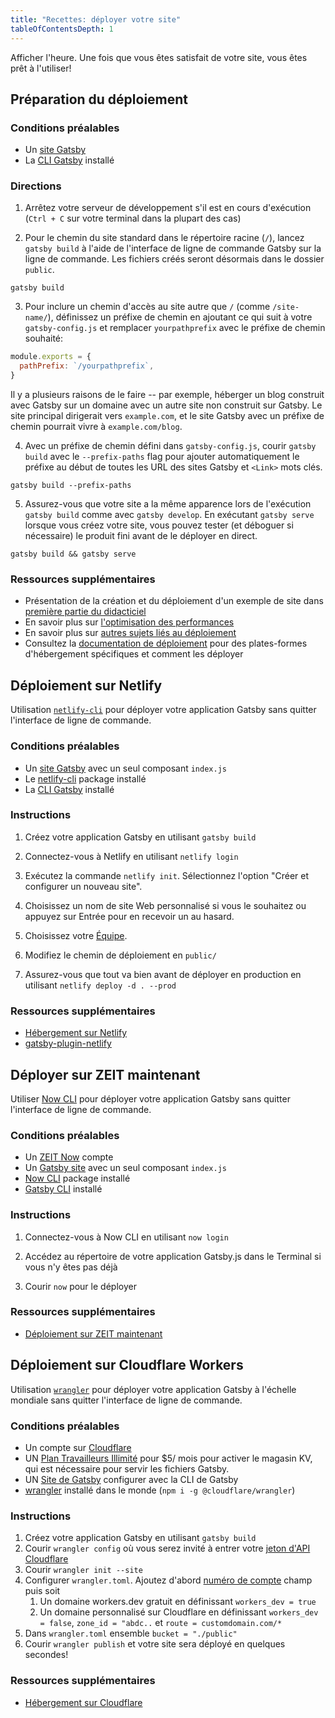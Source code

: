 ```yaml
---
title: "Recettes: déployer votre site"
tableOfContentsDepth: 1
---
```


Afficher l'heure. Une fois que vous êtes satisfait de votre site, vous êtes prêt à l'utiliser!

## Préparation du déploiement

### Conditions préalables

- Un [site Gatsby](/docs/quick-start)
- La [CLI Gatsby](/docs/gatsby-cli) installé

### Directions

1. Arrêtez votre serveur de développement s'il est en cours d'exécution (`Ctrl + C` sur votre terminal dans la plupart des cas)

2. Pour le chemin du site standard dans le répertoire racine (`/`), lancez `gatsby build` à l'aide de l'interface de ligne de commande Gatsby sur la ligne de commande. Les fichiers créés seront désormais dans le dossier `public`.

```shell
gatsby build
```

3. Pour inclure un chemin d'accès au site autre que `/` (comme `/site-name/`), définissez un préfixe de chemin en ajoutant ce qui suit à votre `gatsby-config.js` et remplacer `yourpathprefix` avec le préfixe de chemin souhaité:

```js:title=gatsby-config.js
module.exports = {
  pathPrefix: `/yourpathprefix`,
}
```

Il y a plusieurs raisons de le faire -- par exemple, héberger un blog construit avec Gatsby sur un domaine avec un autre site non construit sur Gatsby. Le site principal dirigerait vers `example.com`, et le site Gatsby avec un préfixe de chemin pourrait vivre à `example.com/blog`.

4. Avec un préfixe de chemin défini dans `gatsby-config.js`, courir `gatsby build` avec le `--prefix-paths` flag pour ajouter automatiquement le préfixe au début de toutes les URL des sites Gatsby et `<Link>` mots clés.

```shell
gatsby build --prefix-paths
```

5. Assurez-vous que votre site a la même apparence lors de l'exécution `gatsby build` comme avec `gatsby develop`. En exécutant `gatsby serve` lorsque vous créez votre site, vous pouvez tester (et déboguer si nécessaire) le produit fini avant de le déployer en direct.

```shell
gatsby build && gatsby serve
```

### Ressources supplémentaires

- Présentation de la création et du déploiement d'un exemple de site dans [première partie du didacticiel](/tutorial/part-one/#deploying-a-gatsby-site)
- En savoir plus sur [l'optimisation des performances](/docs/performance/)
- En savoir plus sur [autres sujets liés au déploiement](/docs/preparing-for-deployment/)
- Consultez la [documentation de déploiement](/docs/deploying-and-hosting/) pour des plates-formes d'hébergement spécifiques et comment les déployer

## Déploiement sur Netlify

Utilisation [`netlify-cli`](https://www.netlify.com/docs/cli/) pour déployer votre application Gatsby sans quitter l'interface de ligne de commande.

### Conditions préalables

- Un [site Gatsby](/docs/quick-start) avec un seul composant `index.js`
- Le [netlify-cli](https://www.npmjs.com/package/netlify-cli) package installé
- La [CLI Gatsby](/docs/gatsby-cli) installé

### Instructions

1. Créez votre application Gatsby en utilisant `gatsby build`

2. Connectez-vous à Netlify en utilisant `netlify login`

3. Exécutez la commande `netlify init`. Sélectionnez l'option "Créer et configurer un nouveau site".

4. Choisissez un nom de site Web personnalisé si vous le souhaitez ou appuyez sur Entrée pour en recevoir un au hasard.

5. Choisissez votre [Équipe](https://www.netlify.com/docs/teams/).

6. Modifiez le chemin de déploiement en `public/`

7. Assurez-vous que tout va bien avant de déployer en production en utilisant `netlify deploy -d . --prod`

### Ressources supplémentaires

- [Hébergement sur Netlify](/docs/hosting-on-netlify)
- [gatsby-plugin-netlify](/packages/gatsby-plugin-netlify)

## Déployer sur ZEIT maintenant

Utiliser [Now CLI](https://zeit.co/download) pour déployer votre application Gatsby sans quitter l'interface de ligne de commande.

### Conditions préalables

- Un [ZEIT Now](https://zeit.co/signup) compte
- Un [Gatsby site](/docs/quick-start) avec un seul composant `index.js`
- [Now CLI](https://zeit.co/download) package installé
- [Gatsby CLI](/docs/gatsby-cli) installé

### Instructions

1. Connectez-vous à Now CLI en utilisant `now login`

2. Accédez au répertoire de votre application Gatsby.js dans le Terminal si vous n'y êtes pas déjà

3. Courir `now` pour le déployer

### Ressources supplémentaires

- [Déploiement sur ZEIT maintenant](/docs/deploying-to-zeit-now/)

## Déploiement sur Cloudflare Workers

Utilisation [`wrangler`](https://developers.cloudflare.com/workers/tooling/wrangler/) pour déployer votre application Gatsby à l'échelle mondiale sans quitter l'interface de ligne de commande.

### Conditions préalables

- Un compte sur [Cloudflare](https://dash.cloudflare.com/sign-up)
- UN [Plan Travailleurs Illimité](https://developers.cloudflare.com/workers/about/pricing/) pour \$5/ mois pour activer le magasin KV, qui est nécessaire pour servir les fichiers Gatsby.
- UN [Site de Gatsby](/docs/quick-start) configurer avec la CLI de Gatsby
- [wrangler](https://developers.cloudflare.com/workers/tooling/wrangler/install/) installé dans le monde (`npm i -g @cloudflare/wrangler`)

### Instructions

1. Créez votre application Gatsby en utilisant `gatsby build`
2. Courir `wrangler config` où vous serez invité à entrer votre [jeton d'API Cloudflare](https://developers.cloudflare.com/workers/quickstart/#api-token)
3. Courir `wrangler init --site`
4. Configurer `wrangler.toml`. Ajoutez d'abord [numéro de compte](https://developers.cloudflare.com/workers/quickstart/#account-id-and-zone-id) champ puis soit
   1. Un domaine workers.dev gratuit en définissant `workers_dev = true`
   2. Un domaine personnalisé sur Cloudflare en définissant `workers_dev = false`, `zone_id = "abdc..` et `route = customdomain.com/*`
5. Dans `wrangler.toml` ensemble `bucket = "./public"`
6. Courir `wrangler publish` et votre site sera déployé en quelques secondes!

### Ressources supplémentaires

- [Hébergement sur Cloudflare](/docs/deploying-to-cloudflare-workers)
